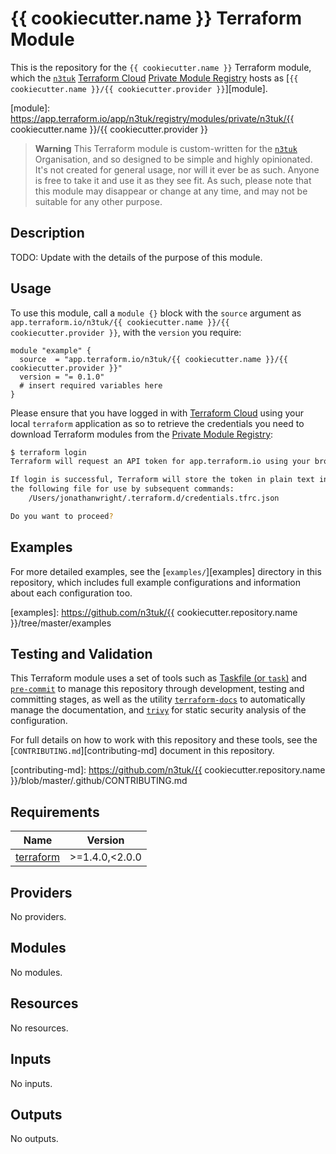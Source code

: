 # {{ cookiecutter.name }} Terraform Module

This is the repository for the `{{ cookiecutter.name }}` Terraform module, which
the [`n3tuk`][n3tuk] [Terraform Cloud][tfc] [Private Module Registry][pmr] hosts
as [`{{ cookiecutter.name }}/{{ cookiecutter.provider }}`][module].

[n3tuk]: https://github.com/n3tuk
[tfc]: https://app.terraform.io/app
[pmr]: https://app.terraform.io/app/n3tuk/registry/private/modules

[module]: https://app.terraform.io/app/n3tuk/registry/modules/private/n3tuk/{{ cookiecutter.name }}/{{ cookiecutter.provider }}

> **Warning**
> This Terraform module is custom-written for the [`n3tuk`][n3tuk] Organisation,
> and so designed to be simple and highly opinionated. It's not created for
> general usage, nor will it ever be as such. Anyone is free to take it and use
> it as they see fit. As such, please note that this module may disappear or
> change at any time, and may not be suitable for any other purpose.

## Description

TODO: Update with the details of the purpose of this module.

## Usage

To use this module, call a `module {}` block with the `source` argument as
`app.terraform.io/n3tuk/{{ cookiecutter.name }}/{{ cookiecutter.provider }}`,
with the `version` you require:

```hcl
module "example" {
  source  = "app.terraform.io/n3tuk/{{ cookiecutter.name }}/{{ cookiecutter.provider }}"
  version = "= 0.1.0"
  # insert required variables here
}
```

Please ensure that you have logged in with [Terraform Cloud][tfc] using your
local `terraform` application as so to retrieve the credentials you need to
download Terraform modules from the [Private Module Registry][pmr]:

```sh
$ terraform login
Terraform will request an API token for app.terraform.io using your browser.

If login is successful, Terraform will store the token in plain text in
the following file for use by subsequent commands:
    /Users/jonathanwright/.terraform.d/credentials.tfrc.json

Do you want to proceed?
```

## Examples

For more detailed examples, see the [`examples/`][examples] directory in this
repository, which includes full example configurations and information about
each configuration too.

[examples]: https://github.com/n3tuk/{{ cookiecutter.repository.name }}/tree/master/examples

## Testing and Validation

This Terraform module uses a set of tools such as [Taskfile (or
`task`)][taskfile] and [`pre-commit`][pre-commit] to manage this repository
through development, testing and committing stages, as well as the utility
[`terraform-docs`][terraform-docs] to automatically manage the documentation,
and [`trivy`][trivy] for static security analysis of the configuration.

[taskfile]: https://taskfile.dev/
[pre-commit]: https://pre-commit.com/
[terraform-docs]: https://terraform-docs.io/
[trivy]: https://github.com/aquasecurity/trivy

For full details on how to work with this repository and these tools, see the
[`CONTRIBUTING.md`][contributing-md] document in this repository.

[contributing-md]: https://github.com/n3tuk/{{ cookiecutter.repository.name }}/blob/master/.github/CONTRIBUTING.md

<!-- BEGIN_TF_DOCS -->
## Requirements

| Name | Version |
|------|---------|
| <a name="requirement_terraform"></a> [terraform](#requirement\_terraform) | >=1.4.0,<2.0.0 |

## Providers

No providers.

## Modules

No modules.

## Resources

No resources.

## Inputs

No inputs.

## Outputs

No outputs.
<!-- END_TF_DOCS -->
